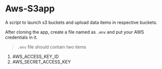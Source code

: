 # Aws-S3app
A script to launch s3 buckets and upload data items in respective buckets.

After cloning the app, create a file named as `.env` and put your AWS credentials in it.

> `.env` file should contain two items
  1. AWS_ACCESS_KEY_ID
  2. AWS_SECRET_ACCESS_KEY
